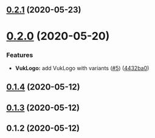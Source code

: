 ## [0.2.1](https://github.com/VATSIM-UK/consilio/compare/v0.2.0...v0.2.1) (2020-05-23)

# [0.2.0](https://github.com/VATSIM-UK/consilio/compare/v0.1.4...v0.2.0) (2020-05-20)

### Features

- **VukLogo:** add VukLogo with variants ([#5](https://github.com/VATSIM-UK/consilio/issues/5)) ([4432ba0](https://github.com/VATSIM-UK/consilio/commit/4432ba004f56f7e76060bd4cfd6e6a67e9ad6d12))

## [0.1.4](https://github.com/VATSIM-UK/consilio/compare/v0.1.3...v0.1.4) (2020-05-12)

## [0.1.3](https://github.com/VATSIM-UK/consilio/compare/v0.1.2...v0.1.3) (2020-05-12)

## 0.1.2 (2020-05-12)
